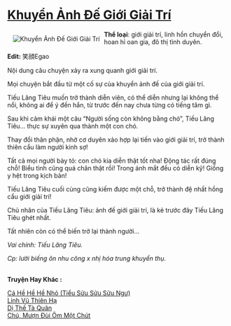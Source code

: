 <a href="https://utruyen.com/khuyen-anh-de-gioi-giai-tri/18784/" title="Khuyển Ảnh Đế Giới Giải Trí"><h1>Khuyển Ảnh Đế Giới Giải Trí</h1></a><div style="display:table"><img align="right" style="float: left; padding: 10px;" src="https://utruyen.com/images/story/200x260/khuyen-anh-de-gioi-giai-tri.jpg" alt="Khuyển Ảnh Đế Giới Giải Trí"><b>Thể loại</b>: giới giải trí, linh hồn chuyển đổi, hoan hỉ oan gia, đô thị tình duyên.<p></p><b>Edit: </b>笑顔Egao<p></p>Nội dung câu chuyện xảy ra xung quanh giới giải trí.<p></p>Mọi chuyện bắt đầu từ một cố sự của khuyển ảnh đế của giới giải trí.<p></p>Tiếu Lăng Tiêu muốn trở thành diễn viên, có thể diễn nhưng lại không thể nổi, không ai để ý đến hắn, từ trước đến nay chưa từng có tiếng tăm gì.<p></p>Sau khi cảm khái một câu “Người sống còn không bằng chó”, Tiếu Lăng Tiêu… thực sự xuyên qua thành một con chó.<p></p>Thay đổi thân phận, nhờ cơ duyên xảo hợp lại tiến vào giới giải trí, trở thành thiên cẩu làm người kinh sợ!<p></p>Tất cả mọi người bày tỏ: con chó kia diễn thật tốt nha! Động tác rất đúng chỗ! Biểu tình cũng quá chân thật rồi! Trong ánh mắt đều có diễn kỹ! Giống y hệt trong kịch bản!<p></p>Tiếu Lăng Tiêu cuối cùng cũng kiếm được một chỗ, trở thành đệ nhất hồng cẩu giới giải trí!<p></p>Chủ nhân của Tiếu Lăng Tiêu: ảnh đế giới giải trí, là kẻ trước đây Tiếu Lăng Tiêu ghét nhất.<p></p>Tất nhiên còn có thể biến trở lại thành người…<p></p><em>Vai chính: Tiếu Lăng Tiêu.</em><p></p><em>Cp: lười biếng ôn nhu công x nhị hóa trung khuyển thụ.</em></div><p><br><b>Truyện Hay Khác :</b></p><a href="https://utruyen.com/ca-he-he-he-nho-tieu-suu-suu-suu-ngu/18815/" alt="Cá Hề Hề Hề Nhỏ (Tiểu Sửu Sửu Sửu Ngư)">Cá Hề Hề Hề Nhỏ (Tiểu Sửu Sửu Sửu Ngư)</a><br/><a href="https://truyenhot2020.wordpress.com/2020/01/09/linh-vu-thien-ha-2/" alt="Linh Vũ Thiên Hạ">Linh Vũ Thiên Hạ</a><br/><a href="https://truyenhot2020.wordpress.com/2019/12/11/di-the-ta-quan/" alt="Dị Thế Tà Quân">Dị Thế Tà Quân</a><br/><a href="https://github.com/quanluxury/truyenhot/tree/master/truyenhay/19518/" alt="Chú, Mượn Đùi Ôm Một Chút">Chú, Mượn Đùi Ôm Một Chút</a><br/>